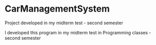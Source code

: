 # CarManagementSystem
Project developed in my midterm test - second semester

I developed this program in my midterm test in Programming classes - second semester
